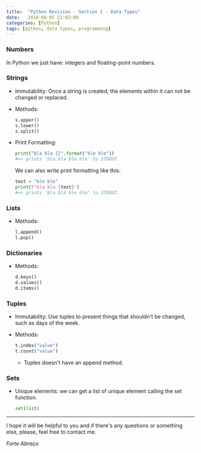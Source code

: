 ```yaml
---
title:  "Python Revision - Section I - Data Types"
date:   2018-08-05 22:02:00
categories: [Python]
tags: [python, data types, programming]
---
```




### Numbers

In Python we just have: integers and floating-point numbers.

### Strings

- Immutability: Once a string is created, the elements within it can not be changed or replaced.

- Methods:
    ```python
    s.upper()
    s.lower()
    s.split()
    ```

- Print Formatting:

    ```python
    print("bla bla {}".format("ble ble"))
    #=> prints 'bla bla ble ble' to STDOUT.
    ```

    We can also write print formatting like this:

    ```python
    text = "ble ble"
    print(f"bla bla {text}")
    #=> prints 'bla bla ble ble' to STDOUT.
    ```



### Lists

- Methods:

    ```python
    l.append()
    l.pop()
    ```

### Dictionaries

- Methods:

    ```python
    d.keys()
    d.values()
    d.items()
    ```


### Tuples

- Immutability: Use tuples to present things that shouldn't be changed, such as days of the week. 

- Methods:

    ```python
    t.index("value")
    t.count("value")
    ```

    - Tuples doesn't have an append method.

### Sets
    
- Unique elements: we can get a list of unique element calling the set function. 

    ```python
    set(list)
    ```

___

I hope it will be helpful to you and if there's any questions or something else, please, feel free to contact me. 

*Forte Abraço* 
